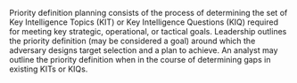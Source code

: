 Priority definition planning consists of the process of determining the set of Key Intelligence Topics (KIT) or Key Intelligence Questions (KIQ) required for meeting key strategic, operational, or tactical goals. Leadership outlines the priority definition (may be considered a goal) around which the adversary designs target selection and a plan to achieve. An analyst may outline the priority definition when in the course of determining gaps in existing KITs or KIQs.
